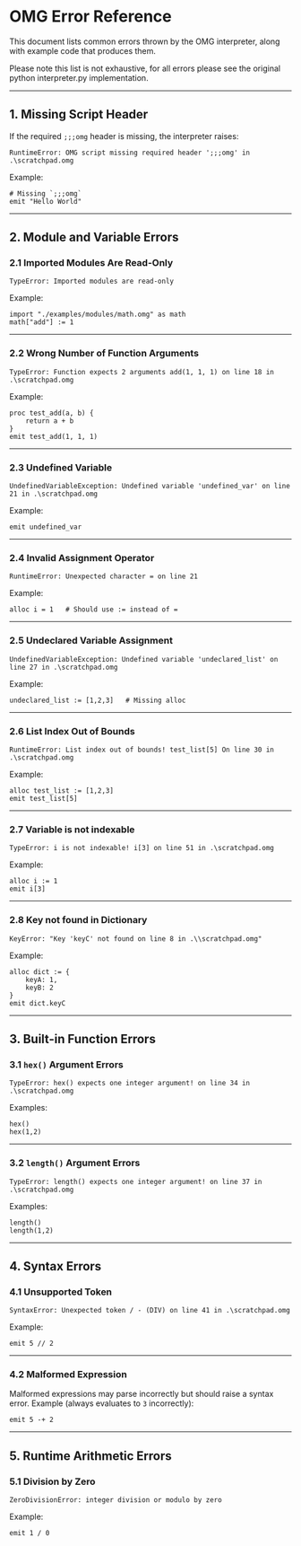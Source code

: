 # OMG Error Reference

This document lists common errors thrown by the OMG interpreter, along with example code that produces them.

Please note this list is not exhaustive, for all errors please see the original python interpreter.py implementation.

---

## 1. Missing Script Header

If the required `;;;omg` header is missing, the interpreter raises:

```
RuntimeError: OMG script missing required header ';;;omg' in .\scratchpad.omg
```

Example:

```omg
# Missing `;;;omg`
emit "Hello World"
```

---

## 2. Module and Variable Errors

### 2.1 Imported Modules Are Read-Only

```
TypeError: Imported modules are read-only
```

Example:

```omg
import "./examples/modules/math.omg" as math
math["add"] := 1
```

---

### 2.2 Wrong Number of Function Arguments

```
TypeError: Function expects 2 arguments add(1, 1, 1) on line 18 in .\scratchpad.omg
```

Example:

```omg
proc test_add(a, b) {
    return a + b
}
emit test_add(1, 1, 1)
```

---

### 2.3 Undefined Variable

```
UndefinedVariableException: Undefined variable 'undefined_var' on line 21 in .\scratchpad.omg
```

Example:

```omg
emit undefined_var
```

---

### 2.4 Invalid Assignment Operator

```
RuntimeError: Unexpected character = on line 21
```

Example:

```omg
alloc i = 1   # Should use := instead of =
```

---

### 2.5 Undeclared Variable Assignment

```
UndefinedVariableException: Undefined variable 'undeclared_list' on line 27 in .\scratchpad.omg
```

Example:

```omg
undeclared_list := [1,2,3]   # Missing alloc
```

---

### 2.6 List Index Out of Bounds

```
RuntimeError: List index out of bounds! test_list[5] On line 30 in .\scratchpad.omg
```

Example:

```omg
alloc test_list := [1,2,3]
emit test_list[5]
```

---

### 2.7 Variable is not indexable

```
TypeError: i is not indexable! i[3] on line 51 in .\scratchpad.omg
```

Example:

```omg
alloc i := 1
emit i[3]
```

---

### 2.8 Key not found in Dictionary

```
KeyError: "Key 'keyC' not found on line 8 in .\\scratchpad.omg"
```

Example:

```omg
alloc dict := {
    keyA: 1,
    keyB: 2
}
emit dict.keyC
```

---

## 3. Built-in Function Errors

### 3.1 `hex()` Argument Errors

```
TypeError: hex() expects one integer argument! on line 34 in .\scratchpad.omg
```

Examples:

```omg
hex()
hex(1,2)
```

---

### 3.2 `length()` Argument Errors

```
TypeError: length() expects one integer argument! on line 37 in .\scratchpad.omg
```

Examples:

```omg
length()
length(1,2)
```

---

## 4. Syntax Errors

### 4.1 Unsupported Token

```
SyntaxError: Unexpected token / - (DIV) on line 41 in .\scratchpad.omg
```

Example:

```omg
emit 5 // 2
```

---

### 4.2 Malformed Expression

Malformed expressions may parse incorrectly but should raise a syntax error.
Example (always evaluates to `3` incorrectly):

```omg
emit 5 -+ 2
```

---

## 5. Runtime Arithmetic Errors

### 5.1 Division by Zero

```
ZeroDivisionError: integer division or modulo by zero
```

Example:

```omg
emit 1 / 0
```
